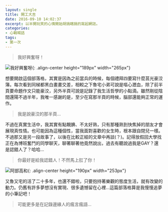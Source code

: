 ```yaml
---
layout: single
title: 開工大吉
date: 2016-09-10 14:02:37
excerpt: 以半開玩笑的心情開始胡搞瞎搞的寫起網誌。
categories:
- 心戰喊話
tags:
- 第一次
---
```


> 我好興奮呀！

![我好興奮呀](/assets/images/album/搞笑雜圖/我好興奮呀250p.jpg){: .align-center height="189px" width="265px"}

想要開啟這個部落格，其實是因為之前當兵的時候，每個禮拜四要寫什麼莒光豪洨簿。每次看到同梯都黑白畫畫交差，相較之下魯宅小弟可說是嘔心瀝血，除了前半頁要命題作文只能豪洨，另外半頁可說是記錄了我生活哲學的小點滴。雖然剛從陰間還陽不過半年，我唯一感謝的是，至少在寫那半頁的時候，腦部還能夠正常的運作。

>我是說豪洨的那半頁...

不過在真實生活中，我其實有點靦腆、不太好熟，只有那種熟到快焦掉的朋友才會展現真性情。也可能因為這種個性，當我面對喜歡的女生時，根本跟自閉兒一樣。不過那又是另一段故事了，以後在比較正經的文章中再談(？)。記得放假回大學找正在為博班奮鬥的同學聊天，聊著聊著他竟然說出，過去有聽說過我是GAY？還是認錯人了？哈哈...

>你最好是給我認錯人！不然馬上肛了你！

![阿部高和](/assets/images/album/搞笑雜圖/阿部高和.jpg){: .align-center height="190px" width="253px"}

又魯又宅的活了二十多年，也還不錯啦，只要抱持著樂觀的態度生活，就有改變的動力。仍舊有許多夢想沒有實現、很多遺憾留在心裡...這篇部落格算是我慢慢追夢的小筆記吧！

>可能更多是在記錄邊緣人的瘋言瘋語...
